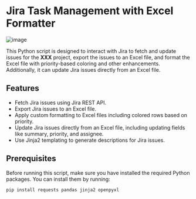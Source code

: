 # Jira Task Management with Excel Formatter
![image](https://github.com/user-attachments/assets/c5fb8b48-4b2f-4ed0-ae3d-8924d06d0df8)

This Python script is designed to interact with Jira to fetch and update issues for the **XXX** project, export the issues to an Excel file, and format the Excel file with priority-based coloring and other enhancements. Additionally, it can update Jira issues directly from an Excel file.

## Features
- Fetch Jira issues using Jira REST API.
- Export Jira issues to an Excel file.
- Apply custom formatting to Excel files including colored rows based on priority.
- Update Jira issues directly from an Excel file, including updating fields like summary, priority, and assignee.
- Use Jinja2 templating to generate descriptions for Jira issues.

## Prerequisites

Before running this script, make sure you have installed the required Python packages. You can install them by running:

```bash
pip install requests pandas jinja2 openpyxl
```

